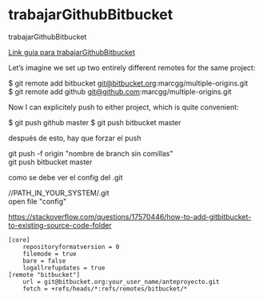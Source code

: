 # trabajarGithubBitbucket
trabajarGithubBitbucket

[Link guia para trabajarGithubBitbucket](marcgg.com/blog/2016/04/25/git-multiple-remotesd/)

Let’s imagine we set up two entirely different remotes for the same project:

$ git remote add bitbucket git@bitbucket.org:marcgg/multiple-origins.git <br />
$ git remote add github git@github.com:marcgg/multiple-origins.git <br />

Now I can explicitely push to either project, which is quite convenient:

$ git push github master
$ git push bitbucket master

después de esto, hay que forzar el push

git push -f origin "nombre de branch sin comillas"   <br />
git push bitbucket master
  
  
como se debe ver el config del .git

//PATH_IN_YOUR_SYSTEM/.git  <br />
open file "config"

https://stackoverflow.com/questions/17570446/how-to-add-gitbitbucket-to-existing-source-code-folder
```
[core]
	repositoryformatversion = 0
	filemode = true
	bare = false
	logallrefupdates = true
[remote "bitbucket"]
	url = git@bitbucket.org:your_user_name/anteproyecto.git
	fetch = +refs/heads/*:refs/remotes/bitbucket/*
```



